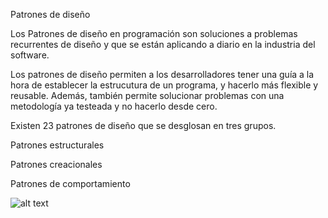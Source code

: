 Patrones de diseño

Los Patrones de diseño en programación son soluciones a problemas recurrentes de diseño y que se están aplicando a diario en la industria del software.

Los patrones de diseño permiten a los desarrolladores tener una guía a la hora de establecer la estrucutura de un programa, y hacerlo más flexible y reusable. Además, también permite solucionar problemas con una metodología ya testeada y no hacerlo desde cero.

Existen 23 patrones de diseño que se desglosan en tres grupos.

Patrones estructurales

Patrones creacionales

Patrones de comportamiento

![alt text](https://profile.es/wp-content/media/Patrones-de-diseno-de-software.png)
